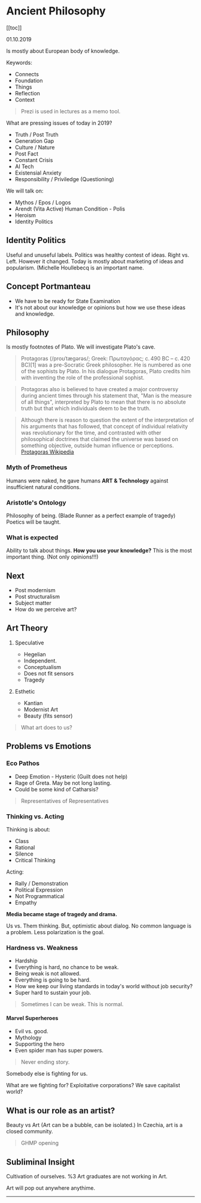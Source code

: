 # Ancient Philosophy

[[toc]]

01.10.2019

Is mostly about European body of knowledge.

Keywords: 

* Connects 
* Foundation
* Things
* Reflection
* Context


> Prezi is used in lectures as a memo tool.

What are pressing issues of today in 2019?

* Truth / Post Truth
* Generation Gap
* Culture / Nature
* Post Fact
* Constant Crisis
* AI Tech
* Existensial Anxiety
* Responsibility / Priviledge (Questioning)

We will talk on:

- Mythos / Epos / Logos
- Arendt (Vita Active) Human Condition - Polis 
- Heroism
- Identity Politics

## Identity Politics

Useful and unuseful labels. Politics was healthy contest of ideas. Right vs. Left. However it changed. Today is mostly about marketing of ideas and popularism. (Michelle Houllebecq is an important name.

## Concept Portmanteau

* We have to be ready for State Examination
* It's not about our knowledge or opinions but how we use these ideas and knowledge.

## Philosophy

Is mostly footnotes of Plato. We will investigate Plato's cave.

> Protagoras (/proʊˈtæɡərəs/; Greek: Πρωταγόρας; c. 490 BC – c. 420 BC)[1] was a pre-Socratic Greek philosopher. He is numbered as one of the sophists by Plato. In his dialogue Protagoras, Plato credits him with inventing the role of the professional sophist.

> Protagoras also is believed to have created a major controversy during ancient times through his statement that, "Man is the measure of all things", interpreted by Plato to mean that there is no absolute truth but that which individuals deem to be the truth.

> Although there is reason to question the extent of the interpretation of his arguments that has followed, that concept of individual relativity was revolutionary for the time, and contrasted with other philosophical doctrines that claimed the universe was based on something objective, outside human influence or perceptions. [Protagoras Wikipedia](https://en.wikipedia.org/wiki/Protagoras)
	
	
### Myth of Prometheus

Humans were naked, he gave humans **ART & Technology** against insufficient natural conditions.

### Aristotle's Ontology

Philosophy of being. (Blade Runner as a perfect example of tragedy) Poetics will be taught. 

### What is expected

Ability to talk about things. **How you use your knowledge?** This is the most important thing. (Not only opinions!!!)

## Next

* Post modernism
* Post structuralism
* Subject matter
* How do we perceive art?

## Art Theory

1. Speculative
	* Hegelian
	* Independent.
	* Conceptualism
	* Does not fit sensors
	* Tragedy

2. Esthetic
	* Kantian
	* Modernist Art
	* Beauty (fits sensor)

> What art does to us?

## Problems vs Emotions

### Eco Pathos

* Deep Emotion - Hysteric (Guilt does not help)
* Rage of Greta. May be not long lasting. 
* Could be some kind of Catharsis?

> Representatives of Representatives

### Thinking vs. Acting

Thinking is about:

* Class
* Rational
* Silence
* Critical Thinking

Acting:

* Rally / Demonstration
* Political Expression
* Not Programmatical
* Empathy

**Media became stage of tragedy and drama.**

Us vs. Them thinking. But, optimistic about dialog. No common language is a problem. Less polarization is the goal.

### Hardness vs. Weakness

* Hardship
* Everything is hard, no chance to be weak. 
* Being weak is not allowed. 
* Everything is going to be hard.
* How we keep our living standards in today's world without job security?
* Super hard to sustain your job.

> Sometimes I can be weak. This is normal.

#### Marvel Superheroes

* Evil vs. good.
* Mythology
* Supporting the hero
* Even spider man has super powers.

> Never ending story.

Somebody else is fighting for us. 

What are we fighting for? Exploitative corporations? We save capitalist world?

## What is our role as an artist?

Beauty vs Art (Art can be a bubble, can be isolated.) In Czechia, art is a closed community. 

> GHMP opening

## Subliminal Insight

Cultivation of ourselves. %3 Art graduates are not working in Art. 

Art will pop out anywhere anythime.

* * *







